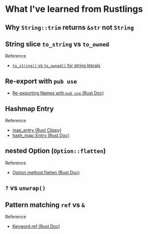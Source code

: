 # What I've learned from Rustlings

## Why `String::trim` returns `&str` not `String`

## String slice `to_string` vs `to_owned`

Reference

- [`to_string()` vs `to_owned()` for string literals](https://users.rust-lang.org/t/to-string-vs-to-owned-for-string-literals/1441)

## Re-export with `pub use`

- [Re-exporting Names with `pub use` (Rust Doc)](https://doc.rust-lang.org/book/ch07-04-bringing-paths-into-scope-with-the-use-keyword.html#re-exporting-names-with-pub-use)

## Hashmap Entry

Reference

- [map_entry (Rust Clippy)](https://rust-lang.github.io/rust-clippy/master/index.html#map_entry)
- [hash_map::Entry (Rust Doc)](https://doc.rust-lang.org/std/collections/hash_map/enum.Entry.html#method.or_insert)

## nested Option (`Option::flatten`)

Reference

- [Option method.flatten (Rust Doc)](https://doc.rust-lang.org/std/option/enum.Option.html#method.flatten)

## `?` vs `unwrap()`

## Pattern matching `ref` vs `&`

Reference

- [Keyword ref (Rust Doc)](https://doc.rust-lang.org/std/keyword.ref.html)
